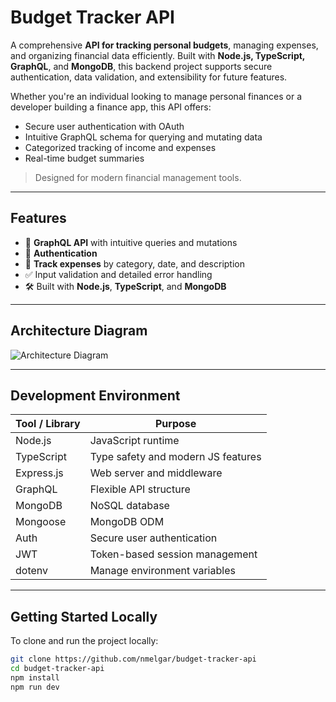 # Budget Tracker API

A comprehensive **API for tracking personal budgets**, managing expenses, and organizing financial data efficiently. Built with **Node.js, TypeScript, GraphQL**, and **MongoDB**, this backend project supports secure authentication, data validation, and extensibility for future features.

Whether you're an individual looking to manage personal finances or a developer building a finance app, this API offers:

- Secure user authentication with OAuth
- Intuitive GraphQL schema for querying and mutating data
- Categorized tracking of income and expenses
- Real-time budget summaries

> Designed for modern financial management tools.

---

## Features

- 🚀 **GraphQL API** with intuitive queries and mutations
- 🔐 **Authentication**
- 🧾 **Track expenses** by category, date, and description
- ✅ Input validation and detailed error handling
- 🛠️ Built with **Node.js**, **TypeScript**, and **MongoDB**

---

## Architecture Diagram

![Architecture Diagram](./docs/architecture-diagram.png)

---

## Development Environment

| Tool / Library | Purpose                            |
| -------------- | ---------------------------------- |
| Node.js        | JavaScript runtime                 |
| TypeScript     | Type safety and modern JS features |
| Express.js     | Web server and middleware          |
| GraphQL        | Flexible API structure             |
| MongoDB        | NoSQL database                     |
| Mongoose       | MongoDB ODM                        |
| Auth           | Secure user authentication         |
| JWT            | Token-based session management     |
| dotenv         | Manage environment variables       |

---

## Getting Started Locally

To clone and run the project locally:

```bash
git clone https://github.com/nmelgar/budget-tracker-api
cd budget-tracker-api
npm install
npm run dev
```
